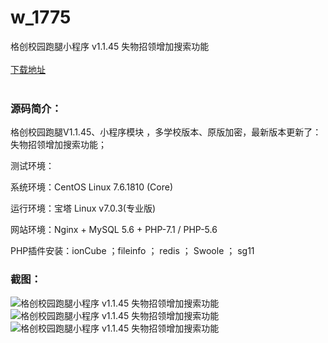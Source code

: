 # w_1775
格创校园跑腿小程序 v1.1.45 失物招领增加搜索功能
<br/></br>
[下载地址](https://www.uuid2.com/1775.html "下载地址")
<br/></br>
<h3>源码简介：</h3>
<p>格创校园跑腿V1.1.45、小程序模块 ，多学校版本、原版加密，最新版本更新了：失物招领增加搜索功能；<p>
<p>测试环境：<p>
<p>系统环境：CentOS Linux 7.6.1810 (Core)<p>
<p>运行环境：宝塔 Linux v7.0.3(专业版)<p>
<p>网站环境：Nginx + MySQL 5.6 + PHP-7.1 / PHP-5.6<p>
<p>PHP插件安装：ionCube ；fileinfo ； redis ； Swoole ； sg11<p>
<h3>截图：</h3>
<img src="https://www.uuid2.com/wp-content/uploads/img/202110/dd6a295314.png" alt="格创校园跑腿小程序 v1.1.45 失物招领增加搜索功能"><img src="https://www.uuid2.com/wp-content/uploads/img/202110/6bd9e2e955.jpg" alt="格创校园跑腿小程序 v1.1.45 失物招领增加搜索功能"><img src="https://www.uuid2.com/wp-content/uploads/img/202110/6bd9e2e854.jpg" alt="格创校园跑腿小程序 v1.1.45 失物招领增加搜索功能">
